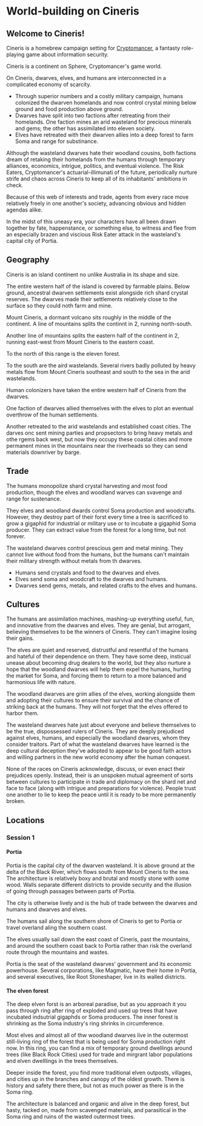 # World-building on Cineris

## Welcome to Cineris!

Cineris is a homebrew campaign setting for [Cryptomancer](http://cryptorpg.com), a fantasty role-playing game about information security.

Cineris is a continent on Sphere, Cryptomancer's game world.

On Cineris, dwarves, elves, and humans are interconnected in a complicated economy of scarcity.

- Through superior numbers and a costly military campaign, humans colonized the dwarven homelands and now control crystal mining below ground and food production above ground.
- Dwarves have split into two factions after retreating from their homelands. One faction mines an arid wasteland for precious minerals and gems; the other has assimilated into eleven society. 
- Elves have retreated with their dwarven allies into a deep forest to farm Soma and range for substinance.

Although the wasteland dwarves hate their woodland cousins, both factions dream of retaking their homelands from the humans through temporary alliances, economics, intrigue, politics, and eventual violence. The Risk Eaters, Cryptomancer's actuarial-illimunati of the future, periodically nurture strife and chaos across Cineris to keep all of its inhabitants' ambitions in check.

Because of this web of interests and trade, agents from every race move relatively freely in one another's society, advancing obvious and hidden agendas alike.

In the midst of this uneasy era, your characters have all been drawn together by fate, happenstance, or something else, to witness and flee from an especially brazen and viscious Risk Eater attack in the wasteland's capital city of Portia.

## Geography

Cineris is an island continent no unlike Australia in its shape and size.

The entire western half of the island is covered by farmable plains. Below ground, ancestral dwarven settlements exist alongside rich shard crystal reserves. The dwarves made their settlements relatively close to the surface so they could noth farm and mine.

Mount Cineris, a dormant volcano sits roughly in the middle of the continent. A line of mountains splits the continnt in 2, running north-south. 

Another line of mountains splits the eastern half of the continent in 2, running east-west from Mount Cineris to the eastern coast.

To the north of this range is the eleven forest.

To the south are the aird wastelands. Several rivers badly polluted by heavy metals flow from Mount Cineris southeast and south to the sea in the arid wastelands.

Human colonizers have taken the entire western half of Cineris from the dwarves.

One faction of dwarves allied themselves with the elves to plot an eventual overthrow of the human settlements.

Another retreated to the arid wastelands and established coast cities. The darves onc sent mining parties and propsectors to bring heavy metals and othe rgems back west, but now they occupy these coastal cities and more permanent mines in the mountains near the riverheads so they can send materials downriver by barge.

## Trade

The humans monopolize shard crystal harvesting and most food production, though the elves and woodland warves can svavenge and range for sustenance.

They elves and woodland dwards control Soma production and woodcrafts. However, they destroy part of their forst every time a tree is sacrificed to grow a gigaphid for industrial or military use or to incubate a gigaphid Soma producer. They can extract value from the forest for a long time, but not forever.

The wasteland dwarves control prescious gem and metal mining. They cannot live without food from the humans, but the humans can't maintain their military strength without metals from th dwarves.

- Humans send crystals and food to the dwarves and elves.
- Elves send soma and woodcraft to the dwarves and humans.
- Dwarves send gems, metals, and related crafts to the elves and humans.

## Cultures

The humans are assimilation machines, mashing-up everything useful, fun, and innovative from the dwarves and elves. They are genial, but arrogant, believing themselves to be the winners of Cineris. They can't imagine losing their gains.

The elves are quiet and reserved, distrustful and resentful of the humans and hateful of their dependence on them. They have some deep, insticual unease about becoming drug dealers to the world, but they also nurture a hope that the woodland dwarves will help them expel the humans, hurting the market for Soma, and forcing them to return to a more balanced and harmonious life with nature.

The woodland dwarves are grim allies of the elves, working alongside them and adopting their cultures to ensure their survival and the chance of striking back at the humans. They will not forget that the elves offered to harbor them.

The wasteland dwarves hate just about everyone and believe themselves to be the true, dispossessed rulers of Cineris. They are deeply prejudiced against elves, humans, and especially the woodland dwarves, whom they consider traitors. Part of what the wasteland dwarves have learned is the deep cultural deception they've adopted to appear to be good faith actors and willing partners in the new world economy after the human conquest.

None of the races on Cineris acknowledge, discuss, or even enact their prejudices openly. Instead, their is an unspoken mutual agreement of sorts between cultures to participate in trade and diplomacy on the shard net and face to face (along with intrigue and preparations for violence). People trust one another to lie to keep the peace until it is ready to be more permanently broken.

## Locations

### Session 1

#### Portia

Portia is the capital city of the dwarven wasteland. It is above ground at the delta of the Black River, which flows south from Mount Cineris to the sea. The architecture is relatively boxy and brutal and mostly stone with some wood. Walls separate different districts to provide security and the illusion of going through passages between parts of Portia. 

The city is otherwise lively and is the hub of trade between the dwarves and humans and dwarves and elves. 

The humans sail along the southern shore of Cineris to get to Portia or travel overland aling the southern coast. 

The elves usually sail down the east coast of Cineris, past the mountains, and around the southern coast back to Portia rather than risk the overland route through the mountains and wastes.

Portia is the seat of the wasteland dwarves' government and its economic powerhouse. Several corporations, like Magmatic, have their home in Portia, and several executives, like Root Stoneshaper, live in its walled districts.

#### The elven forest

The deep elven forst is an arboreal paradise, but as you approach it you pass through ring after ring of exploded and used up trees that have incubated indsutrial gigaphds or Soma producers. The inner forest is shrinking as the Soma industry's ring shrinks in circumference. 

Most elves and almost all of thw woodland dwarves live in the outermost still-living ring of the forest that is being used for Soma production right now. In this ring, you can find a mix of temporary ground dwellings around trees (like Black Rock Cities) used for trade and mirgrant labor populations and elven dwelllings in the trees themselves. 

Deeper inside the forest, you find more traditional elven outposts, villages, and cities up in the branches and canopy of the oldest growth. There is history and safety there there, but not as much power as there is in the Soma ring. 

The architecture is balanced and organic and alive in the deep forest, but hasty, tacked on, made from scavenged materials, and parasitical in the Soma ring and ruins of the wasted outermost trees.